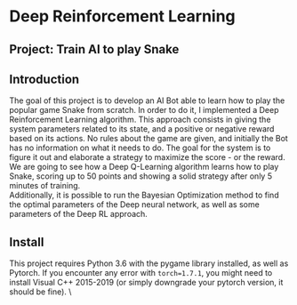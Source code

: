 # Deep Reinforcement Learning
## Project: Train AI to play Snake

## Introduction
The goal of this project is to develop an AI Bot able to learn how to play the popular game Snake from scratch. In order to do it, I implemented a Deep Reinforcement Learning algorithm. This approach consists in giving the system parameters related to its state, and a positive or negative reward based on its actions. No rules about the game are given, and initially the Bot has no information on what it needs to do. The goal for the system is to figure it out and elaborate a strategy to maximize the score - or the reward. \
We are going to see how a Deep Q-Learning algorithm learns how to play Snake, scoring up to 50 points and showing a solid strategy after only 5 minutes of training. \
Additionally, it is possible to run the Bayesian Optimization method to find the optimal parameters of the Deep neural network, as well as some parameters of the Deep RL approach.

## Install
This project requires Python 3.6 with the pygame library installed, as well as Pytorch. If you encounter any error with `torch=1.7.1`, you might need to install Visual C++ 2015-2019 (or simply downgrade your pytorch version, it should be fine). \
